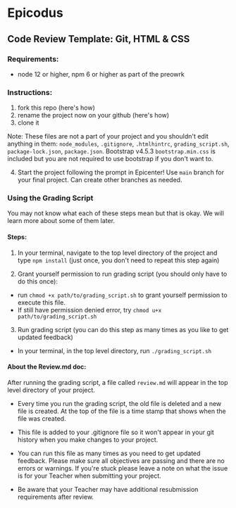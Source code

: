 # Epicodus

## Code Review Template: Git, HTML & CSS

### Requirements: 
- node 12 or higher, npm 6 or higher as part of the preowrk


### Instructions:

1. fork this repo (here's how)
2. rename the project now on your github (here's how)
3. clone it

Note: These files are not a part of your project and you shouldn't edit anything in them: `node_modules`, `.gitignore`, `.htmlhintrc`, `grading_script.sh`, `package-lock.json`, `package.json`. Bootstrap v4.5.3 `bootstrap.min.css` is included but you are not required to use bootstrap if you don't want to.

4. Start the project following the prompt in Epicenter! Use `main` branch for your final project. Can create other branches as needed. 


### Using the Grading Script

You may not know what each of these steps mean but that is okay. We will learn more about some of them later.

#### Steps:

1.  In your terminal, navigate to the top level directory of the project and type `npm install` (just once, you don't need to repeat this step again)

2. Grant yourself permission to run grading script (you should only have to do this once): 
  * run `chmod +x path/to/grading_script.sh` to grant yourself permission to execute this file.
  * If still have permission denied error, try `chmod u+x path/to/grading_script.sh` 

3. Run grading script (you can do this step as many times as you like to get updated feedback)
  * In your terminal, in the top level directory, run `./grading_script.sh`

#### About the Review.md doc:

After running the grading script, a file called `review.md` will appear in the top level directory of your project.

* Every time you run the grading script, the old file is deleted and a new file is created. At the top of the file is a time stamp that shows when the file was created.

* This file is added to your .gitignore file so it won't appear in your git history when you make changes to your project.

* You can run this file as many times as you need to get updated feedback. Please make sure all objectives are passing and there are no errors or warnings. If you're stuck please leave a note on what the issue is for your Teacher when submitting your project.

* Be aware that your Teacher may have additional resubmission requirements after review.